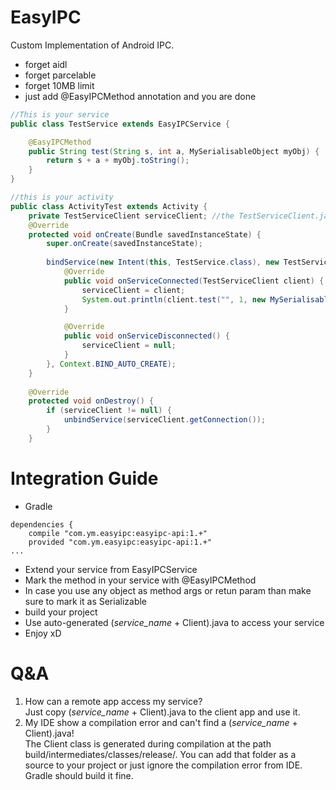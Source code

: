 # EasyIPC
Custom Implementation of Android IPC.</br>

* forget aidl
* forget parcelable
* forget 10MB limit
* just add @EasyIPCMethod annotation and you are done 

```java
//This is your service
public class TestService extends EasyIPCService {

    @EasyIPCMethod
    public String test(String s, int a, MySerialisableObject myObj) {
        return s + a + myObj.toString();
    }
}

//this is your activity
public class ActivityTest extends Activity {
    private TestServiceClient serviceClient; //the TestServiceClient.java is generated for you
    @Override
    protected void onCreate(Bundle savedInstanceState) {
        super.onCreate(savedInstanceState);
        
        bindService(new Intent(this, TestService.class), new TestServiceClient.Connection() {
            @Override
            public void onServiceConnected(TestServiceClient client) {
                serviceClient = client;
                System.out.println(client.test("", 1, new MySerialisableObject());
            }

            @Override
            public void onServiceDisconnected() {
                serviceClient = null;
            }
        }, Context.BIND_AUTO_CREATE);
    }
    
    @Override
    protected void onDestroy() {
        if (serviceClient != null) {
            unbindService(serviceClient.getConnection());
        }
    }
```
# Integration Guide
* Gradle
```Gradle
dependencies {
    compile "com.ym.easyipc:easyipc-api:1.+"
    provided "com.ym.easyipc:easyipc-api:1.+"
...
```
* Extend your service from EasyIPCService
* Mark the method in your service with @EasyIPCMethod
* In case you use any object as method args or retun param than make sure to mark it as Serializable
* build your project 
* Use auto-generated (*service_name* + Client).java to access your service
* Enjoy xD

# Q&A
1. How can a remote app access my service? </br>
Just copy (*service_name* + Client).java to the client app and use it.
2. My IDE show a compilation error and can't find a (*service_name* + Client).java! </br>
The Client class is generated during compilation at the path build/intermediates/classes/release/. You can add that folder as a source to your project or just ignore the compilation error from IDE. Gradle should build it fine.

